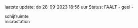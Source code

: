 laatste update: 
do 28-09-2023 18:56   uur 
Status: FAALT - geel - 
<div class="service Y">schijfruimte</div><div class="service Y">microstation</div>